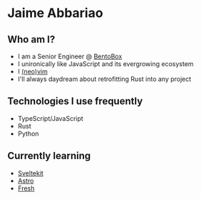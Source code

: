 # Jaime Abbariao

## Who am I?

- I am a Senior Engineer @ [BentoBox](https://getbento.com)
- I unironically like JavaScript and its evergrowing ecosystem
- I [(neo)vim](https://github.com/ja153903/jvim)
- I'll always daydream about retrofitting Rust into any project

## Technologies I use frequently

- TypeScript/JavaScript
- Rust
- Python

## Currently learning

- [Sveltekit](https://kit.svelte.dev/)
- [Astro](https://astro.build/)
- [Fresh](https://fresh.deno.dev/)
